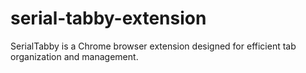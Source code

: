 # serial-tabby-extension
SerialTabby is a Chrome browser extension designed for efficient tab organization and management.
